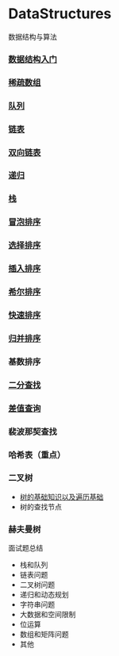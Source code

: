 # DataStructures
数据结构与算法

### [数据结构入门](https://github.com/sanzhixiong1986/DataStructures/blob/main/README1.md)

### [稀疏数组](https://github.com/sanzhixiong1986/DataStructures/blob/main/README2.md)

### [队列](https://github.com/sanzhixiong1986/DataStructures/blob/main/README3.md)

### [链表](https://github.com/sanzhixiong1986/DataStructures/blob/main/README4.md)

### [双向链表](https://github.com/sanzhixiong1986/DataStructures/blob/main/README11.md)

### [递归](https://github.com/sanzhixiong1986/DataStructures/blob/main/README12.md)

### [栈](https://github.com/sanzhixiong1986/DataStructures/blob/main/README13.md)

### [冒泡排序](https://github.com/sanzhixiong1986/DataStructures/blob/main/README5.md)

### [选择排序](https://github.com/sanzhixiong1986/DataStructures/blob/main/README6.md)

### [插入排序](https://github.com/sanzhixiong1986/DataStructures/blob/main/README7.md)

### [希尔排序](https://github.com/sanzhixiong1986/DataStructures/blob/main/README8.md)

### [快速排序](https://github.com/sanzhixiong1986/DataStructures/blob/main/README14.md)

### [归并排序](https://github.com/sanzhixiong1986/DataStructures/blob/main/README15.md)

### 基数排序

### [二分查找](https://github.com/sanzhixiong1986/DataStructures/blob/main/README9.md)

### [差值查询](https://github.com/sanzhixiong1986/DataStructures/blob/main/README10.md)

### 裴波那契查找

### 哈希表（重点）

### 二叉树

- [树的基础知识以及遍历基础](https://github.com/sanzhixiong1986/DataStructures/blob/main/README16.md)
- 树的查找节点

### 赫夫曼树

面试题总结

- 栈和队列
- 链表问题
- 二叉树问题
- 递归和动态规划
- 字符串问题
- 大数据和空间限制
- 位运算
- 数组和矩阵问题
- 其他
